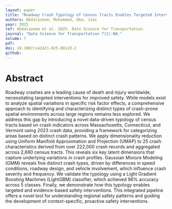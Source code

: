 ```yaml
---
layout: paper
title: "Roadway Crash Typology of Census Tracts Enables Targeted Interventions via Interpretable Machine Learning"
authors: Abdalazeem, Mohammed, Oke, Jimi
year: 2025
ref: Abdalazeem et al. 2025. Data Science for Transportation
journal: "Data Science for Transportation 7(2):NA."
volume: 7
pdf:
doi: 10.1007/s42421-025-00128-2
github:
---
```

# Abstract
Roadway crashes are a leading cause of death and injury worldwide, necessitating targeted interventions for improved safety. While models exist to analyze spatial variations in specific risk factor effects, a comprehensive approach to identifying and characterizing distinct types of crash-prone spatial environments across large regions remains less explored. We address this gap by introducing a novel data-driven typology of census tracts based on crash indicators across Massachusetts, Connecticut, and Vermont using 2023 crash data, providing a framework for categorizing areas based on distinct crash patterns. We apply dimensionality reduction using Uniform Manifold Approximation and Projection (UMAP) to 25 crash characteristics derived from over 222,000 crash records and aggregated across 2,660 census tracts. This reveals six key latent dimensions that capture underlying variations in crash profiles. Gaussian Mixture Modeling (GMM) reveals five distinct crash types, driven by differences in speed conditions, roadway design, and vehicle involvement, which influence crash severity and frequency. We validate the typology using a Light Gradient Boosting Machines (LightGBM) classifier, which achieved 96% accuracy across 5 classes. Finally, we demonstrate how this typology enables targeted and evidence-based safety interventions. This integrated pipeline offers a novel tool for understanding regional safety patterns and guiding the development of context-specific, proactive safety interventions.
